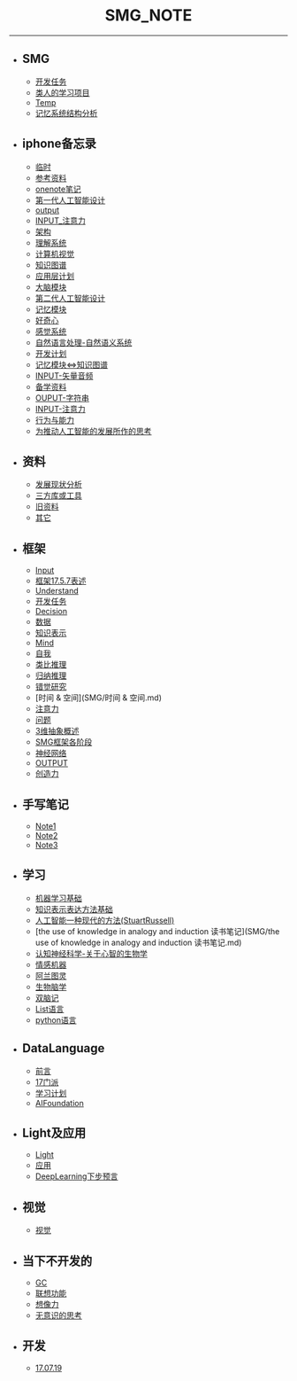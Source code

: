 #  <center>SMG_NOTE</center>
***

- ## SMG  

	* [开发任务](SMG/开发任务.md) 
	* [类人的学习项目](SMG/类人的学习项目.md)
	* [Temp](SMG/Temp.md)
	* [记忆系统结构分析](SMG/记忆系统结构分析.md)

- ## iphone备忘录

	* [临时](SMG/临时.md)
	* [参考资料](SMG/参考资料.md)
	* [onenote笔记](SMG/onenote笔记.md)
	* [第一代人工智能设计](SMG/第一代人工智能设计.md)
	* [output](SMG/output.md)
	* [INPUT_注意力](SMG/INPUT_注意力.md)
	* [架构](SMG/架构.md)
	* [理解系统](SMG/理解系统.md)
	* [计算机视觉](SMG/计算机视觉.md)
	* [知识图谱](SMG/知识图谱.md)
	* [应用层计划](SMG/应用层计划.md)
	* [大脑模块](SMG/大脑模块.md)
	* [第二代人工智能设计](SMG/第二代人工智能设计.md)
	* [记忆模块](SMG/记忆模块.md)
	* [好奇心](SMG/好奇心.md)
	* [感觉系统](SMG/感觉系统.md)
	* [自然语言处理-自然语义系统](SMG/自然语言处理-自然语义系统.md)
	* [开发计划](SMG/开发计划.md)
	* [记忆模块<=>知识图谱](SMG/记忆模块<=>知识图谱.md)
	* [INPUT-矢量音频](SMG/INPUT-矢量音频.md)
	* [备学资料](SMG/备学资料.md)
	* [OUPUT-字符串](SMG/OUPUT-字符串.md)
	* [INPUT-注意力](SMG/INPUT-注意力.md)
	* [行为与能力](SMG/行为与能力.md)
	* [为推动人工智能的发展所作的思考](SMG/为推动人工智能的发展所作的思考.md)
	
- ## 资料

	* [发展现状分析](SMG/发展现状分析.md)
	* [三方库或工具](SMG/三方库或工具.md)
	* [旧资料](SMG/旧资料.md)
	* [其它](SMG/其它.md)
	
- ## 框架

	* [Input](SMG/Input.md)
	* [框架17.5.7表述](SMG/框架17.5.7表述.md)
	* [Understand](SMG/Understand.md)
	* [开发任务](SMG/开发任务.md)
	* [Decision](SMG/Decision.md)
	* [数据](SMG/数据.md)
	* [知识表示](SMG/知识表示.md)
	* [Mind](SMG/Mind.md)
	* [自我](SMG/自我.md)
	* [类比推理](SMG/类比推理.md)
	* [归纳推理](SMG/归纳推理.md)
	* [错觉研究](SMG/错觉研究.md)
	* [时间 & 空间](SMG/时间 & 空间.md)
	* [注意力](SMG/注意力.md)
	* [问题](SMG/问题.md)
	* [3维抽象概述](SMG/3维抽象概述.md)
	* [SMG框架各阶段](SMG/SMG框架各阶段.md)
	* [神经网络](SMG/神经网络.md)
	* [OUTPUT](SMG/OUTPUT.md)
	* [创造力](SMG/创造力.md)

- ## 手写笔记

	* [Note1](SMG/Note1.md)
	* [Note2](SMG/Note2.md)
	* [Note3](SMG/Note3.md)

- ## 学习

	* [机器学习基础](SMG/机器学习基础.md)
	* [知识表示表达方法基础](SMG/知识表示表达方法基础.md)
	* [人工智能一种现代的方法(StuartRussell)](SMG/人工智能一种现代的方法(StuartRussell).md)
	* [the use of knowledge in analogy and induction 读书笔记](SMG/the use of knowledge in analogy and induction 读书笔记.md)
	* [认知神经科学-关于心智的生物学](SMG/认知神经科学-关于心智的生物学.md)
	* [情感机器](SMG/情感机器.md)
	* [阿兰图灵](SMG/阿兰图灵.md)
	* [生物脑学](SMG/生物脑学.md)
	* [双脑记](SMG/双脑记.md)
	* [List语言](SMG/List语言.md)
	* [python语言](SMG/python语言.md)

- ## DataLanguage

	* [前言](SMG/前言.md)
	* [17门派](SMG/17门派.md)
	* [学习计划](SMG/学习计划.md)
	* [AIFoundation](SMG/AIFoundation.md)

- ## Light及应用

	* [Light](SMG/Light.md)
	* [应用](SMG/应用.md)
	* [DeepLearning下步预言](SMG/DeepLearning下步预言.md)

- ## 视觉

	* [视觉](SMG/视觉.md)

- ## 当下不开发的

	* [GC](SMG/GC.md)
	* [联想功能](SMG/联想功能.md)
	* [想像力](SMG/想像力.md)
	* [无意识的思考](SMG/无意识的思考.md)

- ## 开发

	* [17.07.19](SMG/17.07.19.md)
